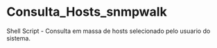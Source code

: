 # Consulta_Hosts_snmpwalk
 Shell Script - Consulta em massa de hosts selecionado pelo usuario do sistema.
